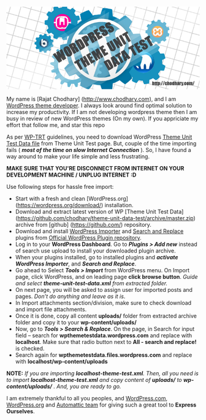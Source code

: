[![Theme Unit Test Data Offline by Rajat Chodhary](screenshot/screenshot.jpg)](http://www.chodhary.com)

My name is [Rajat Chodhary] (http://www.chodhary.com), and I am [WordPress theme developer](http://profiles.wordpress.org/rajatchodhary). I always look around find optimal solution to increase my productivity. If I am not developing wordpress theme then I am busy in review of new WordPress themes (On my own). If you appriciate my effort that follow me, and star this repo

As per [WP-TRT](https://make.wordpress.org/themes/about-old/how-to-join-wptrt/) guidelines, you need to download WordPress [Theme Unit Test Data file](https://wpcom-themes.svn.automattic.com/demo/theme-unit-test-data.xml) from Theme Unit Test page. But, couple of the time importing fails ( _**most of the time on slow Internet Connection**_ ). So, I have found a way around to make your life simple and less frustrating.

**MAKE SURE THAT YOU'RE DISCONNECT FROM INTERNET ON YOUR DEVELOPMENT MACHINE / UNPLUG INTERNET :D**

Use following steps for hassle free import:

* Start with a fresh and clean [WordPress.org] (https://wordpress.org/download/) installation.
* Download and extract latest version of WP [Theme Unit Test Data] (https://github.com/chodhary/theme-unit-data-test/archive/master.zip) archive from [github] (https://github.com/) repository.
* Download and install [WordPress Importer](https://wordpress.org/plugins/wordpress-importer/) and [Search and Replace](https://wordpress.org/plugins/search-and-replace/) plugins from [Official WordPress Plugin repository](https://wordpress.org/plugins/).
* Log in to your **WordPress Dashboard**. Go to _**Plugins > Add new**_ instead of search use upload to install your downloaded plugin archive.
* When your plugins installed, go to installed plugins and _**activate WordPress Importer**_, and _**Search and Replace**_.
* Go ahead to Select _**Tools > Import**_ from WordPress menu. On Import page, click WordPress, and on leading page **click browse button**. _Guide and select **theme-unit-test-data.xml** from extracted folder._
* On next page, you will be asked to assign user for imported posts and pages. _Don’t do anything and leave as it is_.
* In Import attachments section/division, make sure to check download and import file attachments.
* Once it is done, copy all content **uploads/** folder from extracted archive folder and copy it to your **wp-content/uploads/**
* Now, go to _**Tools > Search & Replace**_. On the page, in Search for input field – search for **wpthemetestdata.wordpress.com** and replace with **localhost**. Make sure that radio button next to **All - search and replace!** is checked.
* Search again for **wpthemetestdata.files.wordpress.com** and replace with **localhost/wp-content/uploads**

**NOTE:** _If you are importing **localhost-theme-test.xml**. Then, all you need is to import **localhost-theme-test.xml** and copy content of **uploads/** to **wp-content/uploads/** . And, you are ready to go._

I am extremely thankful to all you peoples, and [WordPress.com](https://wordpress.com/), [WordPress.org](https://wordpress.org/) and [Automattic team](https://wordpress.org/) for giving such a great tool to **Express Ourselves**.
